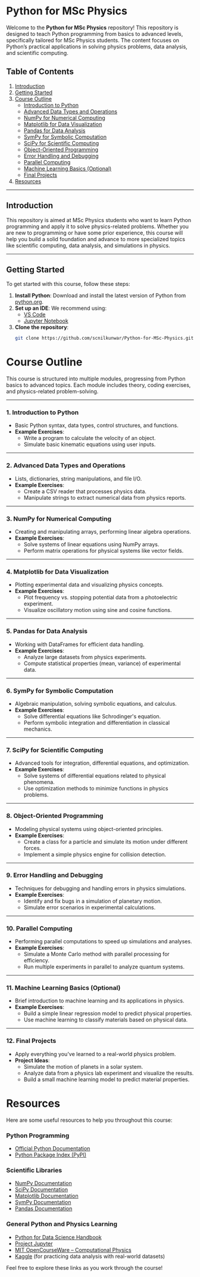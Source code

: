# Python for MSc Physics

Welcome to the **Python for MSc Physics** repository! This repository is designed to teach Python programming from basics to advanced levels, specifically tailored for MSc Physics students. The content focuses on Python’s practical applications in solving physics problems, data analysis, and scientific computing.

## Table of Contents

1. [Introduction](#introduction)
2. [Getting Started](#getting-started)
3. [Course Outline](#course-outline)
    - [Introduction to Python](#1-introduction-to-python)
    - [Advanced Data Types and Operations](#2-advanced-data-types-and-operations)
    - [NumPy for Numerical Computing](#3-numpy-for-numerical-computing)
    - [Matplotlib for Data Visualization](#4-matplotlib-for-data-visualization)
    - [Pandas for Data Analysis](#5-pandas-for-data-analysis)
    - [SymPy for Symbolic Computation](#6-sympy-for-symbolic-computation)
    - [SciPy for Scientific Computing](#7-scipy-for-scientific-computing)
    - [Object-Oriented Programming](#8-object-oriented-programming)
    - [Error Handling and Debugging](#9-error-handling-and-debugging)
    - [Parallel Computing](#10-parallel-computing)
    - [Machine Learning Basics (Optional)](#11-machine-learning-basics-optional)
    - [Final Projects](#12-final-projects)
4. [Resources](#resources)

---

## Introduction

This repository is aimed at MSc Physics students who want to learn Python programming and apply it to solve physics-related problems. Whether you are new to programming or have some prior experience, this course will help you build a solid foundation and advance to more specialized topics like scientific computing, data analysis, and simulations in physics.

---

## Getting Started

To get started with this course, follow these steps:

1. **Install Python**: Download and install the latest version of Python from [python.org](https://www.python.org/downloads/).
2. **Set up an IDE**: We recommend using:
   - [VS Code](https://code.visualstudio.com/)
   - [Jupyter Notebook](https://jupyter.org/)
3. **Clone the repository**:
   ```bash
   git clone https://github.com/scnilkunwar/Python-for-MSc-Physics.git


# Course Outline

This course is structured into multiple modules, progressing from Python basics to advanced topics. Each module includes theory, coding exercises, and physics-related problem-solving.

---

### 1. **Introduction to Python**
   - Basic Python syntax, data types, control structures, and functions.
   - **Example Exercises**:
     - Write a program to calculate the velocity of an object.
     - Simulate basic kinematic equations using user inputs.

---

### 2. **Advanced Data Types and Operations**
   - Lists, dictionaries, string manipulations, and file I/O.
   - **Example Exercises**:
     - Create a CSV reader that processes physics data.
     - Manipulate strings to extract numerical data from physics reports.

---

### 3. **NumPy for Numerical Computing**
   - Creating and manipulating arrays, performing linear algebra operations.
   - **Example Exercises**:
     - Solve systems of linear equations using NumPy arrays.
     - Perform matrix operations for physical systems like vector fields.

---

### 4. **Matplotlib for Data Visualization**
   - Plotting experimental data and visualizing physics concepts.
   - **Example Exercises**:
     - Plot frequency vs. stopping potential data from a photoelectric experiment.
     - Visualize oscillatory motion using sine and cosine functions.

---

### 5. **Pandas for Data Analysis**
   - Working with DataFrames for efficient data handling.
   - **Example Exercises**:
     - Analyze large datasets from physics experiments.
     - Compute statistical properties (mean, variance) of experimental data.

---

### 6. **SymPy for Symbolic Computation**
   - Algebraic manipulation, solving symbolic equations, and calculus.
   - **Example Exercises**:
     - Solve differential equations like Schrodinger's equation.
     - Perform symbolic integration and differentiation in classical mechanics.

---

### 7. **SciPy for Scientific Computing**
   - Advanced tools for integration, differential equations, and optimization.
   - **Example Exercises**:
     - Solve systems of differential equations related to physical phenomena.
     - Use optimization methods to minimize functions in physics problems.

---

### 8. **Object-Oriented Programming**
   - Modeling physical systems using object-oriented principles.
   - **Example Exercises**:
     - Create a class for a particle and simulate its motion under different forces.
     - Implement a simple physics engine for collision detection.

---

### 9. **Error Handling and Debugging**
   - Techniques for debugging and handling errors in physics simulations.
   - **Example Exercises**:
     - Identify and fix bugs in a simulation of planetary motion.
     - Simulate error scenarios in experimental calculations.

---

### 10. **Parallel Computing**
   - Performing parallel computations to speed up simulations and analyses.
   - **Example Exercises**:
     - Simulate a Monte Carlo method with parallel processing for efficiency.
     - Run multiple experiments in parallel to analyze quantum systems.

---

### 11. **Machine Learning Basics (Optional)**
   - Brief introduction to machine learning and its applications in physics.
   - **Example Exercises**:
     - Build a simple linear regression model to predict physical properties.
     - Use machine learning to classify materials based on physical data.

---

### 12. **Final Projects**
   - Apply everything you've learned to a real-world physics problem.
   - **Project Ideas**:
     - Simulate the motion of planets in a solar system.
     - Analyze data from a physics lab experiment and visualize the results.
     - Build a small machine learning model to predict material properties.
# Resources

Here are some useful resources to help you throughout this course:

### Python Programming

- [Official Python Documentation](https://docs.python.org/3/)
- [Python Package Index (PyPI)](https://pypi.org/)

### Scientific Libraries

- [NumPy Documentation](https://numpy.org/doc/)
- [SciPy Documentation](https://scipy.org/doc/)
- [Matplotlib Documentation](https://matplotlib.org/stable/contents.html)
- [SymPy Documentation](https://docs.sympy.org/latest/index.html)
- [Pandas Documentation](https://pandas.pydata.org/pandas-docs/stable/)

### General Python and Physics Learning

- [Python for Data Science Handbook](https://jakevdp.github.io/PythonDataScienceHandbook/)
- [Project Jupyter](https://jupyter.org/)
- [MIT OpenCourseWare – Computational Physics](https://ocw.mit.edu/courses/physics/)
- [Kaggle](https://www.kaggle.com/) (for practicing data analysis with real-world datasets)

Feel free to explore these links as you work through the course!
